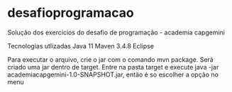 # desafioprogramacao
Solução dos exercícios do desafio de programação - academia capgemini

Tecnologias utlizadas
Java 11
Maven 3.4.8
Eclipse

Para executar o arquivo, crie o jar com o comando mvn package.
Será criado uma jar dentro de target.
Entre na pasta target e execute java -jar academiacapgemini-1.0-SNAPSHOT.jar, então é so escolher a opção no menu
